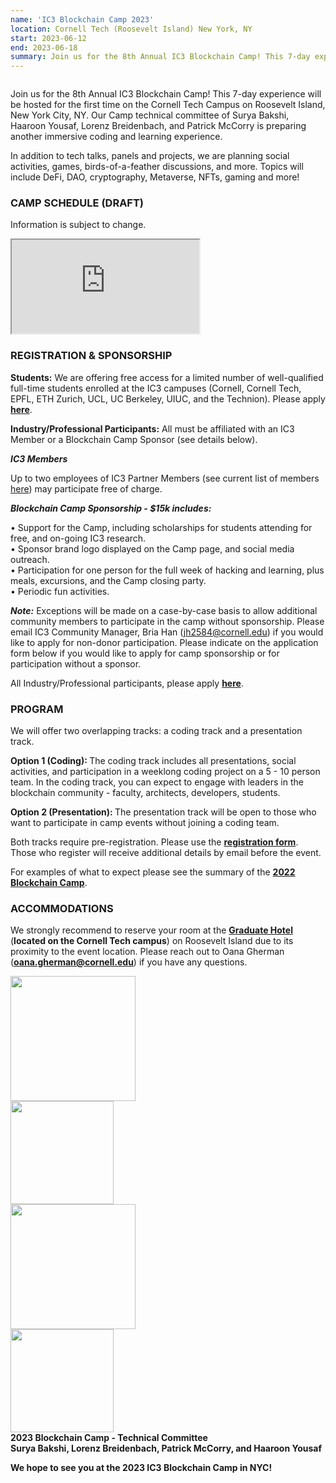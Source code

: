 ```yaml
---
name: 'IC3 Blockchain Camp 2023'
location: Cornell Tech (Roosevelt Island) New York, NY
start: 2023-06-12
end: 2023-06-18
summary: Join us for the 8th Annual IC3 Blockchain Camp! This 7-day experience will be hosted for the first time on the Cornell Tech Campus on Roosevelt Island in New York, NY. 
---
```


<div class="ui piled segment">
  <img class="ui centered image" src="../images/events/blockchain-camp-2023/ic3 logo new.png" alt="" />
</div>


Join us for the 8th Annual IC3 Blockchain Camp! This 7-day experience will be hosted for the first time on the Cornell Tech Campus on Roosevelt Island, New York City, NY. Our Camp technical committee of Surya Bakshi, Haaroon Yousaf, Lorenz Breidenbach, and Patrick McCorry is preparing another immersive coding and learning experience. 

In addition to tech talks, panels and projects, we are planning social activities, games, birds-of-a-feather discussions, and more. Topics will include DeFi, DAO, cryptography, Metaverse, NFTs, gaming and more! 


### CAMP SCHEDULE (DRAFT)

Information is subject to change.

<div class="ui piled segment">
  <iframe src="https://docs.google.com/spreadsheets/d/e/2PACX-1vS2fDoTGq6M76zk8MIN2Wvvq5uc5I6DaG8YZAEbeRurEMU2j5pLpwUqJvUO78IrfnTzng1mhNiUoqg_/pubhtml?gid=632563106&amp;single=true&amp;widget=true&amp;headers=false"></iframe>
</div>


### REGISTRATION & SPONSORSHIP

**Students:** We are offering free access for a limited number of well-qualified full-time students enrolled at the IC3 campuses (Cornell, Cornell Tech, EPFL, ETH Zurich, UCL, UC Berkeley, UIUC, and the Technion). Please apply <strong><a href="https://docs.google.com/forms/d/e/1FAIpQLSd-mrUUoQhlbu9_-6iZ1o_F_VdgRSgef2Ry4O-jQXhXf5d3IA/viewform">here</a></strong>.

**Industry/Professional Participants:** All must be affiliated with an IC3 Member or a Blockchain Camp Sponsor (see details below).


***IC3 Members***

Up to two employees of IC3 Partner Members (see current list of members <a href="https://www.initc3.org/partners.html">here</a>) may participate free of charge.

***Blockchain Camp Sponsorship - $15k includes:***

• Support for the Camp, including scholarships for students attending for free, and on-going IC3 research. <br>
• Sponsor brand logo displayed on the Camp page, and social media outreach. <br>
• Participation for one person for the full week of hacking and learning, plus meals, excursions, and the Camp closing party. <br>
• Periodic fun activities. <br> 


***Note:*** Exceptions will be made on a case-by-case basis to allow additional community members to participate in the camp without sponsorship. Please email IC3 Community Manager, Bria Han (<a href="mailto:jh2584@cornell.edu">jh2584@cornell.edu</a>) if you would like to apply for non-donor participation. Please indicate on the application form below if you would like to apply for camp sponsorship or for participation without a sponsor. 

All Industry/Professional participants, please apply <strong><a href="https://docs.google.com/forms/d/e/1FAIpQLSd-mrUUoQhlbu9_-6iZ1o_F_VdgRSgef2Ry4O-jQXhXf5d3IA/viewform">here</a></strong>.


### PROGRAM

We will offer two overlapping tracks: a coding track and a presentation track.

<strong> Option 1 (Coding): </strong> The coding track includes all presentations, social activities, and participation in a weeklong coding project on a 5 - 10 person team. In the coding track, you can expect to engage with leaders in the blockchain community - faculty, architects, developers, students.

<strong> Option 2 (Presentation): </strong> The presentation track will be open to those who want to participate in camp events without joining a coding team.

Both tracks require pre-registration. Please use the <strong> <a href="https://docs.google.com/forms/d/e/1FAIpQLSd-mrUUoQhlbu9_-6iZ1o_F_VdgRSgef2Ry4O-jQXhXf5d3IA/viewform">registration form</a></strong>. Those who register will receive additional details by email before the event.

For examples of what to expect please see the summary of the <strong> <a href="https://www.initc3.org/events/2022-08-01-ic3-blockchain-camp-2022">2022 Blockchain Camp</a></strong>. 


### ACCOMMODATIONS

We strongly recommend to reserve your room at the <strong> <a href="https://www.graduatehotels.com/new-york/">Graduate Hotel</a> </strong> (<strong>located on the Cornell Tech campus</strong>) on Roosevelt Island due to its proximity to the event location. Please reach out to Oana Gherman (<strong><a href="mailto:og64@cornell.edu">oana.gherman@cornell.edu</a></strong>) if you have any questions. 

<div class="ui center aligned basic segment">
  <div class="ui centered image">
    <img class="ui image" src="../images/events/WinterRetreat2023/bakshi.png" alt="" width="200"/>
  </div>
  <div class="ui centered image">
    <img class="ui image" src="../images/events/WinterRetreat2023/lorenz.jpg" alt="" width="165"/>
  </div>
  <div class="ui centered image">
    <img class="ui image" src="../images/events/WinterRetreat2023/paddy.jpg" alt="" width="200"/>
  </div>
  <div class="ui centered image">
    <img class="ui image" src="../images/events/WinterRetreat2023/haaroon.jpg" alt="" width="165"/>
  </div>
  <div class="ui bottom attached message">
    <strong>2023 Blockchain Camp - Technical Committee<br> 
	    Surya Bakshi, Lorenz Breidenbach, Patrick McCorry, and Haaroon Yousaf</strong><br>
  </div>
</div>  

<strong> We hope to see you at the 2023 IC3 Blockchain Camp in NYC! </strong>
